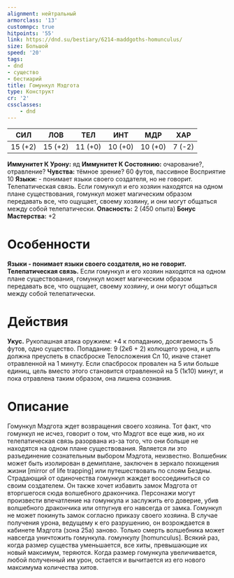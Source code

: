 ```yaml
---
alignment: нейтральный
armorclass: '13'
customnpc: true
hitpoints: '55'
link: https://dnd.su/bestiary/6214-maddgoths-homunculus/
size: Большой
speed: '20'
tags:
- dnd
- существо
- бестиарий
title: Гомункул Мэдгота
type: Конструкт
cr: '2'
cssclasses:
    - dnd
---
```



| СИЛ | ЛОВ | ТЕЛ | ИНТ | МДР | ХАР |
|---|---|---|---|---|---|
| 15 (+2) | 15 (+2) | 11 (+0) | 10 (+0) | 10 (+0) | 7 (-2) |
**Иммунитет К Урону:** яд
**Иммунитет К Состоянию:** очарование?, отравление?
**Чувства:** тёмное зрение? 60 футов, пассивное Восприятие 10
**Языки:** - понимает языки своего создателя, но не говорит.
Телепатическая связь. Если гомункул и его хозяин находятся на одном плане существования, гомункул может магическим образом передавать все, что ощущает, своему хозяину, и они могут общаться между собой телепатически.
**Опасность:** 2 (450 опыта)
**Бонус Мастерства:** +2


# Особенности
**Языки - понимает языки своего создателя, но не говорит.** 
**Телепатическая связь.** Если гомункул и его хозяин находятся на одном плане существования, гомункул может магическим образом передавать все, что ощущает, своему хозяину, и они могут общаться между собой телепатически.


# Действия
**Укус.** Рукопашная атака оружием: +4 к попаданию, досягаемость 5 футов, одно существо. Попадание: 9 (2к6 + 2) колющего урона, и цель должна преуспеть в спасброске Телосложения Сл 10, иначе станет отравленной на 1 минуту. Если спасбросок провален на 5 или больше единиц, цель вместо этого становится отравленной на 5 (1к10) минут, и пока отравлена таким образом, она лишена сознания.


# Описание
Гомункул Мэдгота ждет возвращения своего хозяина. Тот факт, что гомункул не исчез, говорит о том, что Мэдгот все еще жив, но их телепатическая связь разорвана из-за того, что они больше не находятся на одном плане существования. Является ли это разъединение сознательным выбором Мэдгота, неизвестно. Волшебник может быть изолирован в демиплане, заключен в зеркало похищения жизни [mirror of life trapping] или путешествовать по слоям Бездны. Страдающий от одиночества гомункул жаждет воссоединиться со своим создателем. Он также хочет избавить замок Мэдгота от вторгшегося сюда волшебного дракончика. Персонажи могут произвести впечатление на гомункула и заслужить его доверие, убив волшебного дракончика или отпугнув его навсегда от замка. Гомункул не может покинуть замок согласно приказу своего хозяина. В случае получения урона, ведущему к его разрушению, он возрождается в кабинете Мэдгота (зона 25а) заново. Только смерть волшебника может навсегда уничтожить гомункула. гомункулу [homunculus]. Всякий раз, когда размер существа уменьшается, все хиты, превышающие их новый максимум, теряются. Когда размер гомункула увеличивается, любой полученный им урон, остается и вычитается из его нового максимума количества хитов.